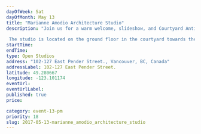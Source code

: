 ```yaml
---
dayOfWeek: Sat
dayOfMonth: May 13
title: "Marianne Amodio Architecture Studio"
description: "Join us for a warm welcome, slideshow, and Courtyard Antics.  The studio is located on the ground floor in the courtyard towards the back of the building."
startTime: 
endTime: 
type: Open Studios
address: "102-127 East Pender Street., Vancouver, BC, Canada"
addressLabel: 102-127 East Pender Street.
latitude: 49.280667
longitude: -123.101174
eventUrl: 
eventUrlLabel: 
published: true
price: 

category: event-13-pm
priority: 18
slug: 2017-05-13-marianne_amodio_architecture_studio
---
```

